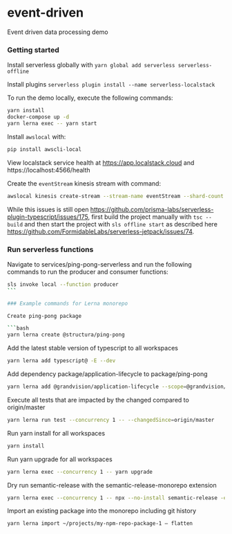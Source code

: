 # event-driven

Event driven data processing demo

### Getting started

Install serverless globally with `yarn global add serverless serverless-offline`

Install plugins `serverless plugin install --name serverless-localstack`

To run the demo locally, execute the following commands:

```bash
yarn install
docker-compose up -d
yarn lerna exec -- yarn start
```

Install `awslocal` with:

```bash
pip install awscli-local
```

View localstack service health at https://app.localstack.cloud and https://localhost:4566/health

Create the `eventStream` kinesis stream with command:

```bash
awslocal kinesis create-stream --stream-name eventStream --shard-count 1
```

While this issues is still open https://github.com/prisma-labs/serverless-plugin-typescript/issues/175, first build the project manually with `tsc --build` and then start the project with `sls offline start` as described here https://github.com/FormidableLabs/serverless-jetpack/issues/74.

### Run serverless functions

Navigate to services/ping-pong-serverless and run the following commands to run the producer and consumer functions:

````bash
sls invoke local --function producer
```

### Example commands for Lerna monorepo

Create ping-pong package

```bash
yarn lerna create @structura/ping-pong
````

Add the latest stable version of typescript to all workspaces

```bash
yarn lerna add typescript@ -E --dev
```

Add dependency package/application-lifecycle to package/ping-pong

```bash
yarn lerna add @grandvision/application-lifecycle --scope=@grandvision/ping-pong
```

Execute all tests that are impacted by the changed compared to origin/master

```bash
yarn lerna run test --concurrency 1 -- --changedSince=origin/master
```

Run yarn install for all workspaces

```bash
yarn install
```

Run yarn upgrade for all workspaces

```bash
yarn lerna exec --concurrency 1 -- yarn upgrade
```

Dry run semantic-release with the semantic-release-monorepo extension

```bash
yarn lerna exec --concurrency 1 -- npx --no-install semantic-release -e semantic-release-monorepo --dry-run
```

Import an existing package into the monorepo including git history

```bash
yarn lerna import ~/projects/my-npm-repo-package-1 — flatten
```

